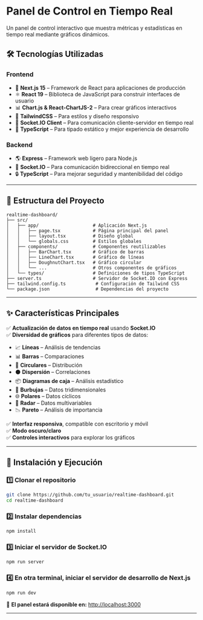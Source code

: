 # **Panel de Control en Tiempo Real**

Un panel de control interactivo que muestra métricas y estadísticas en tiempo real mediante gráficos dinámicos.

## **🛠 Tecnologías Utilizadas**

### **Frontend**  
- 🚀 **Next.js 15** – Framework de React para aplicaciones de producción  
- ⚛️ **React 19** – Biblioteca de JavaScript para construir interfaces de usuario  
- 📊 **Chart.js & React-ChartJS-2** – Para crear gráficos interactivos  
- 🎨 **TailwindCSS** – Para estilos y diseño responsivo  
- 🔌 **Socket.IO Client** – Para comunicación cliente-servidor en tiempo real  
- 🏢 **TypeScript** – Para tipado estático y mejor experiencia de desarrollo  

### **Backend**  
- 🌎 **Express** – Framework web ligero para Node.js  
- 🔄 **Socket.IO** – Para comunicación bidireccional en tiempo real  
- 🔒 **TypeScript** – Para mejorar seguridad y mantenibilidad del código  

---

## **📂 Estructura del Proyecto**  
```
realtime-dashboard/
├── src/
│   ├── app/                    # Aplicación Next.js
│   │   ├── page.tsx            # Página principal del panel
│   │   ├── layout.tsx          # Diseño global
│   │   └── globals.css         # Estilos globales
│   ├── components/             # Componentes reutilizables
│   │   ├── BarChart.tsx        # Gráfico de barras
│   │   ├── LineChart.tsx       # Gráfico de líneas
│   │   ├── DoughnutChart.tsx   # Gráfico circular
│   │   └── ...                 # Otros componentes de gráficos
│   └── types/                  # Definiciones de tipos TypeScript
├── server.ts                   # Servidor de Socket.IO con Express
├── tailwind.config.ts           # Configuración de Tailwind CSS
└── package.json                 # Dependencias del proyecto
```

---

## **✨ Características Principales**  

✅ **Actualización de datos en tiempo real** usando **Socket.IO**  
✅ **Diversidad de gráficos** para diferentes tipos de datos:  
   - 📈 **Líneas** – Análisis de tendencias  
   - 📊 **Barras** – Comparaciones  
   - 🥧 **Circulares** – Distribución  
   - ⚫ **Dispersión** – Correlaciones  
   - 📦 **Diagramas de caja** – Análisis estadístico  
   - 🔵 **Burbujas** – Datos tridimensionales  
   - 🌐 **Polares** – Datos cíclicos  
   - 🎯 **Radar** – Datos multivariables  
   - 📉 **Pareto** – Análisis de importancia  

✅ **Interfaz responsiva**, compatible con escritorio y móvil  
✅ **Modo oscuro/claro**  
✅ **Controles interactivos** para explorar los gráficos  

---

## **🚀 Instalación y Ejecución**  

### **1️⃣ Clonar el repositorio**  
```bash
git clone https://github.com/tu_usuario/realtime-dashboard.git
cd realtime-dashboard
```

### **2️⃣ Instalar dependencias**  
```bash
npm install
```

### **3️⃣ Iniciar el servidor de Socket.IO**  
```bash
npm run server
```

### **4️⃣ En otra terminal, iniciar el servidor de desarrollo de Next.js**  
```bash
npm run dev
```

📌 **El panel estará disponible en:** [http://localhost:3000](http://localhost:3000)  

---


